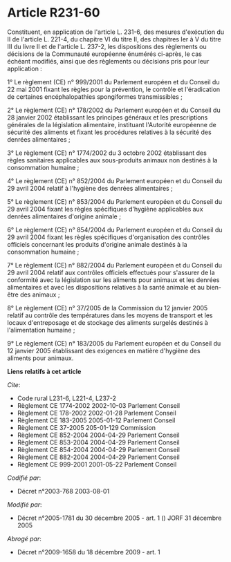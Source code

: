 # Article R231-60

Constituent, en application de l'article L. 231-6, des mesures d'exécution du II de l'article L. 221-4, du chapitre VI du
titre II, des chapitres Ier à V du titre III du livre II et de l'article L. 237-2, les dispositions des règlements ou
décisions de la Communauté européenne énumérés ci-après, le cas échéant modifiés, ainsi que des règlements ou décisions pris
pour leur application :

1° Le règlement (CE) n° 999/2001 du Parlement européen et du Conseil du 22 mai 2001 fixant les règles pour la prévention, le
contrôle et l'éradication de certaines encéphalopathies spongiformes transmissibles ;

2° Le règlement (CE) n° 178/2002 du Parlement européen et du Conseil du 28 janvier 2002 établissant les principes généraux et
les prescriptions générales de la législation alimentaire, instituant l'Autorité européenne de sécurité des aliments et
fixant les procédures relatives à la sécurité des denrées alimentaires ;

3° Le règlement (CE) n° 1774/2002 du 3 octobre 2002 établissant des règles sanitaires applicables aux sous-produits animaux
non destinés à la consommation humaine ;

4° Le règlement (CE) n° 852/2004 du Parlement européen et du Conseil du 29 avril 2004 relatif à l'hygiène des denrées
alimentaires ;

5° Le règlement (CE) n° 853/2004 du Parlement européen et du Conseil du 29 avril 2004 fixant les règles spécifiques d'hygiène
applicables aux denrées alimentaires d'origine animale ;

6° Le règlement (CE) n° 854/2004 du Parlement européen et du Conseil du 29 avril 2004 fixant les règles spécifiques
d'organisation des contrôles officiels concernant les produits d'origine animale destinés à la consommation humaine ;

7° Le règlement (CE) n° 882/2004 du Parlement européen et du Conseil du 29 avril 2004 relatif aux contrôles officiels
effectués pour s'assurer de la conformité avec la législation sur les aliments pour animaux et les denrées alimentaires et
avec les dispositions relatives à la santé animale et au bien-être des animaux ;

8° Le règlement (CE) n° 37/2005 de la Commission du 12 janvier 2005 relatif au contrôle des températures dans les moyens de
transport et les locaux d'entreposage et de stockage des aliments surgelés destinés à l'alimentation humaine ;

9° Le règlement (CE) n° 183/2005 du Parlement européen et du Conseil du 12 janvier 2005 établissant des exigences en matière
d'hygiène des aliments pour animaux.

**Liens relatifs à cet article**

_Cite_:

  - Code rural L231-6, L221-4, L237-2
  - Règlement CE 1774-2002 2002-10-03 Parlement Conseil
  - Règlement CE 178-2002 2002-01-28 Parlement Conseil
  - Règlement CE 183-2005 2005-01-12 Parlement Conseil
  - Règlement CE 37-2005 205-01-129 Commission
  - Règlement CE 852-2004 2004-04-29 Parlement Conseil
  - Règlement CE 853-2004 2004-04-29 Parlement Conseil
  - Règlement CE 854-2004 2004-04-29 Parlement Conseil
  - Règlement CE 882-2004 2004-04-29 Parlement Conseil
  - Règlement CE 999-2001 2001-05-22 Parlement Conseil

_Codifié par_:

  - Décret n°2003-768 2003-08-01

_Modifié par_:

  - Décret n°2005-1781 du 30 décembre 2005 - art. 1 () JORF 31 décembre 2005

_Abrogé par_:

  - Décret n°2009-1658 du 18 décembre 2009 - art. 1
